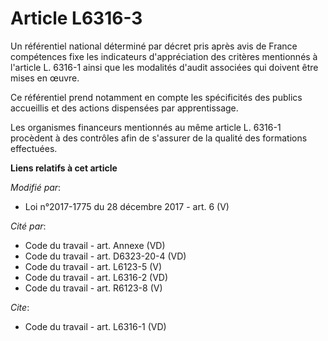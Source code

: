 # Article L6316-3

Un référentiel national déterminé par décret pris après avis de France compétences fixe les indicateurs d'appréciation des
critères mentionnés à l'article L. 6316-1 ainsi que les modalités d'audit associées qui doivent être mises en œuvre. 

Ce référentiel prend notamment en compte les spécificités des publics accueillis et des actions dispensées par
apprentissage. 

Les organismes financeurs mentionnés au même article L. 6316-1 procèdent à des contrôles afin de s'assurer de la qualité des
formations effectuées.

**Liens relatifs à cet article**

_Modifié par_:

  - Loi n°2017-1775 du 28 décembre 2017 - art. 6 (V)

_Cité par_:

  - Code du travail - art. Annexe (VD)
  - Code du travail - art. D6323-20-4 (VD)
  - Code du travail - art. L6123-5 (V)
  - Code du travail - art. L6316-2 (VD)
  - Code du travail - art. R6123-8 (V)

_Cite_:

  - Code du travail - art. L6316-1 (VD)
